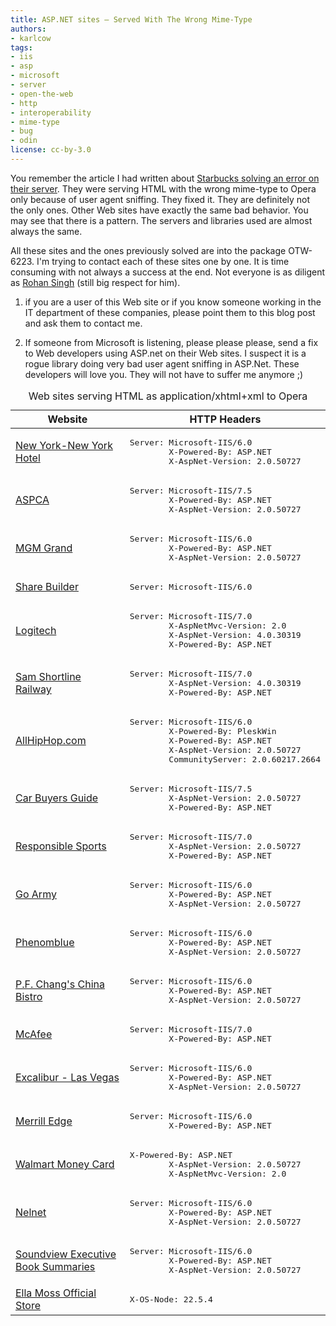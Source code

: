 ```yaml
---
title: ASP.NET sites — Served With The Wrong Mime-Type
authors:
- karlcow
tags:
- iis
- asp
- microsoft
- server
- open-the-web
- http
- interoperability
- mime-type
- bug
- odin
license: cc-by-3.0
---
```


<p>You remember the article I had written about <a href="http://my.opera.com/ODIN/blog/2011/03/30/improving-interoperability-the-story-of-a-bug">Starbucks solving an error on their server</a>. They were serving HTML with the wrong mime-type to Opera only because of user agent sniffing. They fixed it. They are definitely not the only ones. Other Web sites have exactly the same bad behavior. You may see that there is a pattern. The servers and libraries used are almost always the same.</p>

<p>All these sites and the ones previously solved are into the package OTW-6223. I&#39;m trying to contact each of these sites one by one. It is time consuming with not always a success at the end. Not everyone is as diligent as <a href="http://www.rohanradio.com/">Rohan Singh</a> (still big respect for him).</p>

<ol>
<li><p>if you are a user of this Web site or if you know someone working in the IT department of these companies, please point them to this blog post and ask them to contact me.</p></li>
<li><p>If someone from Microsoft is listening, please please please, send a fix to Web developers using ASP.net on their Web sites. I suspect it is a rogue library doing very bad user agent sniffing in ASP.Net. These developers will love you. They will not have to suffer me anymore ;) </p></li>
</ol>

<table>
	<caption>Web sites serving HTML as application/xhtml+xml to Opera</caption>
	<thead>
		<tr>
			<th>Website</th><th>HTTP Headers</th>
		</tr>
	</thead>
	<tbody>
		<tr><td><a href="http://www.nynyhotel.com/">New York-New York Hotel</a></td><td><pre>Server: Microsoft-IIS/6.0
		X-Powered-By: ASP.NET
		X-AspNet-Version: 2.0.50727</pre></td></tr>
		<tr><td><a href="http://aspca.org/">ASPCA</a></td><td><pre>Server: Microsoft-IIS/7.5
		X-Powered-By: ASP.NET
		X-AspNet-Version: 2.0.50727</pre></td></tr>
		<tr><td><a href="http://www.mgmgrand.com/">MGM Grand</a></td><td><pre>Server: Microsoft-IIS/6.0
		X-Powered-By: ASP.NET
		X-AspNet-Version: 2.0.50727</pre></td></tr>
		<tr><td><a href="http://www.sharebuilder.com/">Share Builder</a></td><td><pre>Server: Microsoft-IIS/6.0</pre></td></tr>
		<tr><td><a href="http://myharmony.com/">Logitech</a></td><td><pre>Server: Microsoft-IIS/7.0
		X-AspNetMvc-Version: 2.0
		X-AspNet-Version: 4.0.30319
		X-Powered-By: ASP.NET</pre></td></tr>
		<tr><td><a href="http://www.samshortline.com/">Sam Shortline Railway</a></td><td><pre>Server: Microsoft-IIS/7.0
		X-AspNet-Version: 4.0.30319
		X-Powered-By: ASP.NET</pre></td></tr>
		<tr><td><a href="http://allhiphop.com/">AllHipHop.com</a></td><td><pre>Server: Microsoft-IIS/6.0
		X-Powered-By: PleskWin
		X-Powered-By: ASP.NET
		X-AspNet-Version: 2.0.50727
		CommunityServer: 2.0.60217.2664</pre></td></tr>
		<tr><td><a href="http://www.cbg.ie/">Car Buyers Guide</a></td><td><pre>Server: Microsoft-IIS/7.5
		X-AspNet-Version: 2.0.50727
		X-Powered-By: ASP.NET</pre></td></tr>
		<tr><td><a href="http://responsiblesports.com/">Responsible Sports</a></td><td><pre>Server: Microsoft-IIS/7.0
		X-AspNet-Version: 2.0.50727
		X-Powered-By: ASP.NET</pre></td></tr>
		<tr><td><a href="http://sgtstar.goarmy.com/ActiveAgentUI/Agent.aspx"> Go Army</a></td><td><pre>Server: Microsoft-IIS/6.0
		X-Powered-By: ASP.NET
		X-AspNet-Version: 2.0.50727</pre></td></tr>
		<tr><td><a href="http://www.phenomblue.com/">Phenomblue</a></td><td><pre>Server: Microsoft-IIS/6.0
		X-Powered-By: ASP.NET
		X-AspNet-Version: 2.0.50727</pre></td></tr>
		<tr><td><a href="http://www.pfchangs.com/">P.F. Chang&#39;s China Bistro</a></td><td><pre>Server: Microsoft-IIS/6.0
		X-Powered-By: ASP.NET
		X-AspNet-Version: 2.0.50727</pre></td></tr>
		<tr><td><a href="http://home.mcafee.com/">McAfee</a></td><td><pre>Server: Microsoft-IIS/7.0
		X-Powered-By: ASP.NET</pre></td></tr>
		<tr><td><a href="http://www.excalibur.com/">Excalibur - Las Vegas</a></td><td><pre>Server: Microsoft-IIS/6.0
		X-Powered-By: ASP.NET
		X-AspNet-Version: 2.0.50727</pre></td></tr>
		<tr><td><a href="http://www.merrilledge.com/">Merrill Edge</a></td><td><pre>Server: Microsoft-IIS/6.0
		X-Powered-By: ASP.NET</pre></td></tr>
		<tr><td><a href="http://www.walmartmoneycard.com/">Walmart Money Card</a></td><td><pre>X-Powered-By: ASP.NET
		X-AspNet-Version: 2.0.50727
		X-AspNetMvc-Version: 2.0</pre></td></tr>
		<tr><td><a href="http://www.nelnet.com/">Nelnet</a></td><td><pre>Server: Microsoft-IIS/6.0
		X-Powered-By: ASP.NET
		X-AspNet-Version: 2.0.50727</pre></td></tr>
		<tr><td><a href="http://www.summary.com/">Soundview Executive Book Summaries</a></td><td><pre>Server: Microsoft-IIS/6.0
		X-Powered-By: ASP.NET
		X-AspNet-Version: 2.0.50727</pre></td></tr>
		<tr><td><a href="http://www.ellamoss.com/">Ella Moss Official Store</a></td><td><pre>X-OS-Node: 22.5.4</pre></td></tr>    </tbody>
</table>
